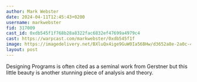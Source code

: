 ```yaml
---
author: Mark Webster
date: 2024-04-11T12:45:43+0200
username: markwebster
fid: 317009
cast_id: 0xdb545f1f768b28a8322fac6832ef47699a4979c4
cast: https://warpcast.com/markwebster/0xdb545f1f
image: https://imagedelivery.net/BXluQx4ige9GuW0Ia56BHw/d3652a8e-2a0c-4984-2b67-dd86ad29e900/original
layout: post
---
```

Designing Programs is often cited as a seminal work from Gerstner but this little beauty is another stunning piece of analysis and theory.  

<img src='https://imagedelivery.net/BXluQx4ige9GuW0Ia56BHw/d3652a8e-2a0c-4984-2b67-dd86ad29e900/original' alt='' referrerpolicy='no-referrer'/>
